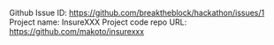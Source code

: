 Github Issue ID: https://github.com/breaktheblock/hackathon/issues/1 
Project name: InsureXXX
Project code repo URL: https://github.com/makoto/insurexxx
